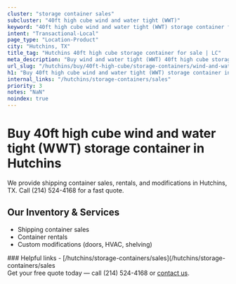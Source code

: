 ```yaml
---
cluster: "storage container sales"
subcluster: "40ft high cube wind and water tight (WWT)"
keyword: "40ft high cube wind and water tight (WWT) storage container for sale Hutchins, TX"
intent: "Transactional-Local"
page_type: "Location-Product"
city: "Hutchins, TX"
title_tag: "Hutchins 40ft high cube storage container for sale | LC"
meta_description: "Buy wind and water tight (WWT) 40ft high cube storage container sale with local delivery in Hutchins, TX. LC Container — local Since 2003. Request a fast quote today."
url_slug: "/hutchins/buy/40ft-high-cube/storage-containers/wind-and-water-tight-wwt"
h1: "Buy 40ft high cube wind and water tight (WWT) storage container in Hutchins"
internal_links: "/hutchins/storage-containers/sales"
priority: 3
notes: "NaN"
noindex: true
---
```


# Buy 40ft high cube wind and water tight (WWT) storage container in Hutchins

We provide shipping container sales, rentals, and modifications in Hutchins, TX. Call (214) 524-4168 for a fast quote.

## Our Inventory & Services
- Shipping container sales
- Container rentals
- Custom modifications (doors, HVAC, shelving)

<div data-section="internal-links">
### Helpful links
- [/hutchins/storage-containers/sales](/hutchins/storage-containers/sales
</div>

<div data-section="cta">
Get your free quote today — call (214) 524-4168 or <a href="/contact">contact us</a>.
</div>

<script type="application/ld+json">{"@context":"https://schema.org","@type":"FAQPage","mainEntity":[{"@type":"Question","name":"How much does delivery cost in Hutchins, TX?","acceptedAnswer":{"@type":"Answer","text":"Delivery costs vary by distance and container size. Most deliveries in Hutchins, TX range from $150-$300. Call (214) 524-4168 for an exact quote based on your specific location."}},{"@type":"Question","name":"Do you offer financing or payment plans?","acceptedAnswer":{"@type":"Answer","text":"We accept major credit cards, checks, and can discuss commercial terms for bulk purchases. Call (214) 524-4168 to discuss options."}},{"@type":"Question","name":"Can you customize containers in Hutchins, TX?","acceptedAnswer":{"@type":"Answer","text":"Yes — we perform modifications like doors, HVAC, insulation, and shelving. Request a custom quote at (214) 524-4168 or via our contact form."}}]}</script>
